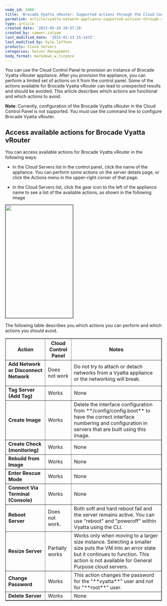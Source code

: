 ```yaml
---
node_id: 3480
title: 'Brocade Vyatta vRouter: Supported actions through the Cloud Control Panel'
permalink: article/vyatta-network-appliance-supported-actions-through-control-panel
type: article
created_date: '2013-05-24 20:57:16'
created_by: sameer.satyam
last_modified_date: '2015-01-13 15:1433'
last_modified_by: kyle.laffoon
products: Cloud Servers
categories: Server Management
body_format: markdown_w_tinymce
---
```


You can use the Cloud Control Panel to provision an instance of Brocade Vyatta vRouter appliance. After you provision the appliance, you can perform a limited set of actions on it from the control panel. Some of the actions available for Brocade Vyatta vRouter can lead to unexpected results and should be avoided. This article describes which actions are functional and which actions to avoid. 

**Note**: Currently, configuration of the Brocade Vyatta vRouter in the Cloud Control Panel is not supported. You must use the command line to configure Brocade Vyatta vRouter.

## Access available actions for Brocade Vyatta vRouter

You can access available actions for Brocade Vyatta vRouter in the following ways:

* In the Cloud Servers list in the control panel, click the name of the appliance. You can perform some actions on the server details page, or click the Actions menu in the upper-right corner of that page. 

*   In the Cloud Servers list, click the gear icon to the left of the appliance name to see a list of the available actions, as shown in the following image

<img src="/knowledge_center/sites/default/files/field/image/1555-3480-1.png" width="217" height="364" border="1" alt=""  />


The following table describes you which actions you can perform and which actions you should avoid.

<table border="1" cellpadding="2">
	<thead>
		<tr>
			<th>Action</th>
			<th>Cloud Control Panel</th>
			<th>Notes</th>
		</tr>
	</thead>
	<tbody>
		<tr>
			<td>
			<strong>Add Network or Disconnect Network</strong></p>
			</td>
			<td>Does not work</td>
			<td>Do not try to attach or detach networks from a Vyatta appliance or the networking will break.</td>
		</tr>
		<tr>
			<td><strong>Tag Server (Add Tag)</strong></td>
			<td>Works</td>
			<td>None</td>
		</tr>
		<tr>
			<td><strong>Create Image</strong></td>
			<td>Works</td>
			<td>Delete the interface configuration from **/config/config.boot** to have the correct interface numbering and configuration in servers that are built using this image.</td>
		</tr>
		<tr>
			<td><strong>Create Check (monitoring)</strong></td>
			<td>Works</td>
			<td>None</td>
		</tr>
		<tr>
			<td><strong>Rebuild from Image</strong></td>
			<td>Works</td>
			<td>None</td>
		</tr>
		<tr>
			<td><strong>Enter Rescue Mode</strong></td>
			<td>Works</td>
			<td>None</td>
		</tr>
		<tr>
			<td><strong>Connect Via Terminal (Console)</strong></td>
			<td>Works</td>
			<td>None</td>
		</tr>
		<tr>
			<td><strong>Reboot Server</strong></td>
			<td>Does not work.</td>
			<td>Both soft and hard reboot fail and the server remains active. You can use "reboot" and "poweroff" within Vyatta using the CLI.</td>
		</tr>
		<tr>
			<td><strong>Resize Server</strong></td>
			<td>Partially works</td>
			<td>Works only when moving to a larger size instance. Selecting a smaller size puts the VM into an error state but it continues to function. This action is not available for General Purpose cloud servers.</td>
		</tr>
		<tr>
			<td><strong>Change Password</strong></td>
			<td>Works</td>
			<td>This action changes the password for the "**vyatta**" user and not for "**root**" user.</td>
		</tr>
		<tr>
			<td><strong>Delete Server</strong></td>
			<td>Works</td>
			<td>None</td>
		</tr>
	</tbody>
</table>
<p>&nbsp;</p>

